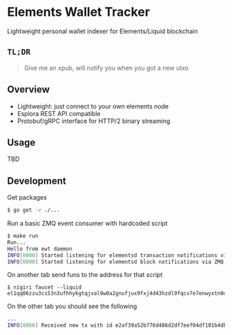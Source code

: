 # Elements Wallet Tracker
Lightweight personal wallet indexer for Elements/Liquid blockchain


## `TL;DR` 

> Give me an xpub, will notify you when you got a new utxo


## Overview

- Lightweight: just connect to your own elements node
- Esplora REST API compatible
- Protobuf/gRPC interface for HTTP/2 binary streaming 


## Usage

TBD

## Development

Get packages

```sh
$ go get -v ./...
```

Run a basic ZMQ event consumer with hardcoded script

```sh
$ make run
Run...
Hello from ewt daemon
INFO[0000] Started listening for elementsd transaction notifications via ZMQ on: 127.0.0.1:28333 
INFO[0000] Started listening for elementsd block notifications via ZMQ on: 127.0.0.1:28332 
```

On another tab send funs to the address for that script

```
$ nigiri faucet --liquid el1qq06zzu3cs53n3ufhhykgtqjval9w0a2gnufjux9fxj4d43hzdl9fqcv7e7enwyxtn0qajw7lfnwcxv80grx3s8vlk4wu0tvap
```


On the other tab you should see the following

```sh
...
INFO[0066] Received new tx with id e2af39a52b776d406d2df7eef04df101b4dbc89c6317e52202c7c9e259197dc8 at time 2021-02-25 01:56:15.285610323 +0100 CET m=+66.890936802
```